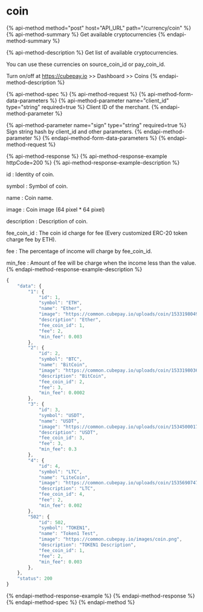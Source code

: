 # coin

{% api-method method="post" host="API\_URL" path="/currency/coin" %}
{% api-method-summary %}
Get available cryptocurrencies
{% endapi-method-summary %}

{% api-method-description %}
Get list of available cryptocurrencies.  
  
You can use these currencies on source\_coin\_id or pay\_coin\_id.  
  
Turn on/off at https://cubepay.io &gt;&gt; Dashboard &gt;&gt; Coins
{% endapi-method-description %}

{% api-method-spec %}
{% api-method-request %}
{% api-method-form-data-parameters %}
{% api-method-parameter name="client\_id" type="string" required=true %}
Client ID of the merchant.
{% endapi-method-parameter %}

{% api-method-parameter name="sign" type="string" required=true %}
Sign string hash by client\_id and other parameters.
{% endapi-method-parameter %}
{% endapi-method-form-data-parameters %}
{% endapi-method-request %}

{% api-method-response %}
{% api-method-response-example httpCode=200 %}
{% api-method-response-example-description %}
  
id : Identity of coin.  
  
symbol : Symbol of coin.  
  
name : Coin name.  
  
image : Coin image \(64 pixel \* 64 pixel\)  
  
description : Description of coin.  
  
fee\_coin\_id : The coin id charge for fee \(Every customized ERC-20 token charge fee by ETH\).  
  
fee : The percentage of income will charge by fee\_coin\_id.  
  
min\_fee : Amount of fee will be charge when the income less than the value.  
{% endapi-method-response-example-description %}

```javascript
{
    "data": {
        "1": {
            "id": 1,
            "symbol": "ETH",
            "name": "Ether",
            "image": "https://common.cubepay.io/uploads/coin/1533198049.png",
            "description": "Ether",
            "fee_coin_id": 1,
            "fee": 2,
            "min_fee": 0.003
        },
        "2": {
            "id": 2,
            "symbol": "BTC",
            "name": "BitCoin",
            "image": "https://common.cubepay.io/uploads/coin/1533198036.png",
            "description": "BitCoin",
            "fee_coin_id": 2,
            "fee": 3,
            "min_fee": 0.0002
        },
        "3": {
            "id": 3,
            "symbol": "USDT",
            "name": "USDT",
            "image": "https://common.cubepay.io/uploads/coin/1534500017.png",
            "description": "USDT",
            "fee_coin_id": 3,
            "fee": 3,
            "min_fee": 0.3
        },
        "4": {
            "id": 4,
            "symbol": "LTC",
            "name": "LiteCoin",
            "image": "https://common.cubepay.io/uploads/coin/1535690747.png",
            "description": "LTC",
            "fee_coin_id": 4,
            "fee": 2,
            "min_fee": 0.002
        },
        "502": {
            "id": 502,
            "symbol": "TOKEN1",
            "name": "Token1 Test",
            "image": "https://common.cubepay.io/images/coin.png",
            "description": "TOKEN1 Description",
            "fee_coin_id": 1,
            "fee": 2,
            "min_fee": 0.003
        },
    },
    "status": 200
}
```
{% endapi-method-response-example %}
{% endapi-method-response %}
{% endapi-method-spec %}
{% endapi-method %}



